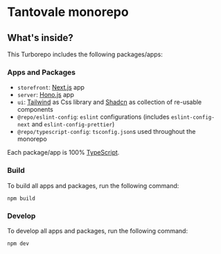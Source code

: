 # Tantovale monorepo

## What's inside?

This Turborepo includes the following packages/apps:

### Apps and Packages

- `storefront`: [Next.js](https://nextjs.org/) app
- `server`: [Hono.js](<[https://nextjs.org/](https://hono.dev/)>) app
- `ui`: [Tailwind](https://tailwindcss.com/) as Css library and [Shadcn](https://ui.shadcn.com/) as collection of re-usable components
- `@repo/eslint-config`: `eslint` configurations (includes `eslint-config-next` and `eslint-config-prettier`)
- `@repo/typescript-config`: `tsconfig.json`s used throughout the monorepo

Each package/app is 100% [TypeScript](https://www.typescriptlang.org/).

### Build

To build all apps and packages, run the following command:

```
npm build
```

### Develop

To develop all apps and packages, run the following command:

```
npm dev
```
